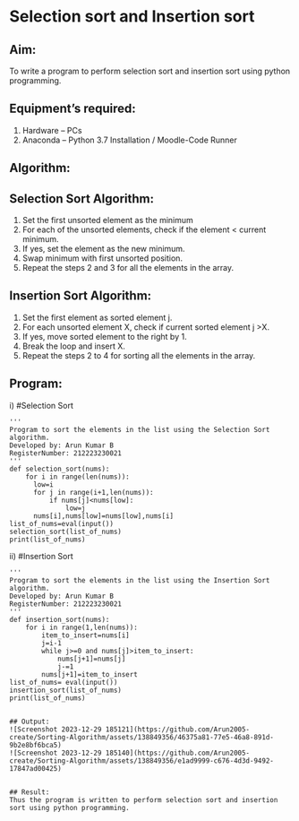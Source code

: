 # Selection sort and Insertion sort
## Aim:
To write a program to perform selection sort and insertion sort using python programming.
## Equipment’s required:
1.	Hardware – PCs
2.	Anaconda – Python 3.7 Installation / Moodle-Code Runner
## Algorithm:
## Selection Sort Algorithm:
1.	Set the first unsorted element as the minimum
2.	For each of the unsorted elements, check if the element < current minimum.
3.	If yes, set the element as the new minimum.
4.	Swap minimum with first unsorted position.
5.	Repeat the steps 2 and 3 for all the elements in the array.
## Insertion Sort Algorithm:
1.	Set the first element as sorted element j.
2.	For each unsorted element X, check if current sorted element j >X.
3.	If yes, move sorted element to the right by 1.
4.	Break the loop and insert X.
5.	Repeat the steps 2 to 4 for sorting all the elements in the array.
## Program:
i)	#Selection Sort
```
''' 
Program to sort the elements in the list using the Selection Sort algorithm.
Developed by: Arun Kumar B
RegisterNumber: 212223230021
'''
def selection_sort(nums):
    for i in range(len(nums)):
      low=i
      for j in range(i+1,len(nums)):
          if nums[j]<nums[low]:
              low=j
      nums[i],nums[low]=nums[low],nums[i]
list_of_nums=eval(input())
selection_sort(list_of_nums)
print(list_of_nums)

```
ii)	#Insertion Sort
```
''' 
Program to sort the elements in the list using the Insertion Sort algorithm.
Developed by: Arun Kumar B
RegisterNumber: 212223230021
'''
def insertion_sort(nums):
    for i in range(1,len(nums)):
        item_to_insert=nums[i]
        j=i-1
        while j>=0 and nums[j]>item_to_insert:
            nums[j+1]=nums[j]
            j-=1
        nums[j+1]=item_to_insert
list_of_nums= eval(input())
insertion_sort(list_of_nums)
print(list_of_nums)
```
```

## Output:
![Screenshot 2023-12-29 185121](https://github.com/Arun2005-create/Sorting-Algorithm/assets/138849356/46375a81-77e5-46a8-891d-9b2e8bf6bca5)
![Screenshot 2023-12-29 185140](https://github.com/Arun2005-create/Sorting-Algorithm/assets/138849356/e1ad9999-c676-4d3d-9492-17847ad00425)


## Result:
Thus the program is written to perform selection sort and insertion sort using python programming.
